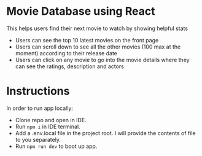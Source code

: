 # Movie Database using React

This helps users find their next movie to watch by showing helpful stats

- Users can see the top 10 latest movies on the front page
- Users can scroll down to see all the other movies (100 max at the moment) according to their release date
- Users can click on any movie to go into the movie details where they can see the ratings, description and actors

# Instructions
In order to run app locally:

- Clone repo and open in IDE.
- Run `npm i` in IDE terminal.
- Add a .env.local file in the project root. I will provide the contents of file to you separately.
- Run `npm run dev` to boot up app.